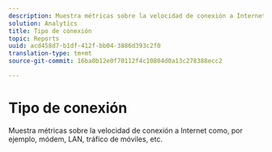 ```yaml
---
description: Muestra métricas sobre la velocidad de conexión a Internet como, por ejemplo, módem, LAN, tráfico de móviles, etc.
solution: Analytics
title: Tipo de conexión
topic: Reports
uuid: acd458d7-b1df-412f-bb04-3886d393c2f0
translation-type: tm+mt
source-git-commit: 16ba0b12e0f70112f4c10804d0a13c278388ecc2

---
```



# Tipo de conexión

Muestra métricas sobre la velocidad de conexión a Internet como, por ejemplo, módem, LAN, tráfico de móviles, etc.

